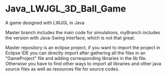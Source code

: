 # Java_LWJGL_3D_Ball_Game
A game designed with LWJGL in Java

Master branch includes the main code for simulations, myBranch includes the version with Java-Swing interface, which is not that great.

Master repository is an eclipse project, if you want to import the project in Eclipse IDE you can directly import after gathering all the files in an "GameProject" file and adding corresponding libraries in the lib file. Otherwise you have to find other ways to import all libraries and other java source files as well as resources file for source codes.
